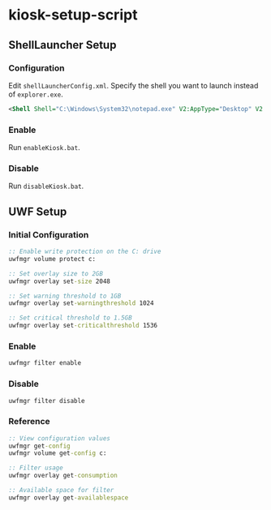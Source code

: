 # kiosk-setup-script

## ShellLauncher Setup
### Configuration
Edit `shellLauncherConfig.xml`.
Specify the shell you want to launch instead of `explorer.exe`.

```xml
<Shell Shell="C:\Windows\System32\notepad.exe" V2:AppType="Desktop" V2:AllAppsFullScreen="true">
```
### Enable
Run `enableKiosk.bat`.

### Disable
Run `disableKiosk.bat`. 

## UWF Setup
### Initial Configuration
```bat
:: Enable write protection on the C: drive
uwfmgr volume protect c:

:: Set overlay size to 2GB
uwfmgr overlay set-size 2048

:: Set warning threshold to 1GB
uwfmgr overlay set-warningthreshold 1024

:: Set critical threshold to 1.5GB
uwfmgr overlay set-criticalthreshold 1536
```

### Enable
```bat
uwfmgr filter enable
```

### Disable
```bat
uwfmgr filter disable
```

### Reference
```bat
:: View configuration values
uwfmgr get-config
uwfmgr volume get-config c:

:: Filter usage
uwfmgr overlay get-consumption

:: Available space for filter
uwfmgr overlay get-availablespace
```
